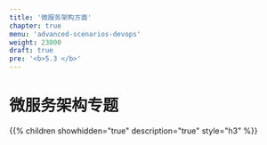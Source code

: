 ```yaml
---
title: '微服务架构方面'
chapter: true
menu: 'advanced-scenarios-devops'
weight: 23000
draft: true
pre: '<b>5.3 </b>'
---
```


# 微服务架构专题

{{% children showhidden="true" description="true" style="h3"  %}}

